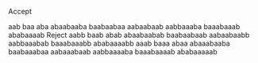 Accept

aab
baa
aba
abaabaaba
baabaabaa
aabaabaab
aabbaaaba
baaabaaab
ababaaaab
Reject
aabb
baab
abab
abaabaabab
baabaabaab
aabaabaabb
aabbaaabab
baaabaaabb
ababaaaabb
aaab
baaa
abaa
abaaabaaba
baabaaabaa
aabaaabaab
aabbaaaaba
baaabaaaab
ababaaaaab
